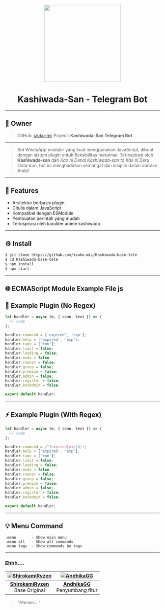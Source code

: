 
<p align="center">
  <img src="https://files.catbox.moe/caaoet.jpg" width="250"/>
</p>

<h1 align="center">Kashiwada-San - Telegram Bot</h1>


---

## 👤 Owner

> GitHub: [izuku-mii](https://github.com/izuku-mii)
> Project: **Kashiwada-San Telegram Bot**

---

> Bot WhatsApp modular yang kuat menggunakan JavaScript, dibuat dengan sistem plugin untuk fleksibilitas maksimal. Terinspirasi oleh **Kashiwada-san** dari *Kao ni Denai Kashiwada-san to Kao ni Deru Oota-kun*, bot ini menghadirkan semangat dan disiplin dalam obrolan Anda!

---

## 📌 Features

- Arsitektur berbasis plugin
- Ditulis dalam JavaScript
- Kompatibel dengan ESModule
- Pembuatan perintah yang mudah
- Terinspirasi oleh karakter anime kashiwada

---

## ⚙️ Install
```bash
$ git clone https://github.com/izuku-mii/Kashiwada-base-tele
$ cd Kashiwada-base-tele
$ npm install
$ npm start
```

---

## 🌐 ECMAScript Module Example File js

## 🧠 Example Plugin (No Regex)

```javascript
let handler = async (m, { conn, text }) => {
  // code
};

handler.command = ['expired', 'exp'];
handler.help = ['expired', 'exp'];
handler.tags = ['run'];
handler.limit = false;
handler.loading = false;
hendler.mods = false
handler.rowner = false;
handler.group = false;
handler.premium = false;
handler.admin = false;
handler.register = false;
handler.botAdmin = false;

export default handler;
```

---

## ⚡ Example Plugin (With Regex)

```javascript
let handler = async (m, { conn, text }) => {
  // code
};

handler.command = /^(expired|exp)$/i;
handler.help = ['expired', 'exp'];
handler.tags = ['run'];
handler.limit = false;
handler.loading = false;
hendler.mods = false
handler.rowner = false;
handler.group = false;
handler.premium = false;
handler.admin = false;
handler.register = false;
handler.botAdmin = false;

export default handler;
```

---

## 💡 Menu Command

```
.menu       - Show main menu
.menu all   - Show all commands
.menu tags  - Show commands by tags
```

---

### Ehhh....
| [![ShirokamiRyzen](https://github.com/ShirokamiRyzen.png?size=100)](https://github.com/ShirokamiRyzen) | [![AndhikaGG](https://github.com/AndhikaGG.png?size=100)](https://github.com/AndhikaGG) |
|:--:|:--:|
| **[ShirokamiRyzen](https://github.com/ShirokamiRyzen)**<br/>Base Original | **[AndhikaGG](https://github.com/AndhikaGG)**<br/>Penyumbang fitur |

> *"Hmmm...."*
